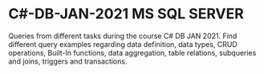 # C#-DB-JAN-2021 MS SQL SERVER
Queries from different tasks during the course C# DB JAN 2021. Find different query examples regarding data definition, data types, CRUD operations, Built-In functions, data aggregation, table relations, subqueries and joins, triggers and transactions.
